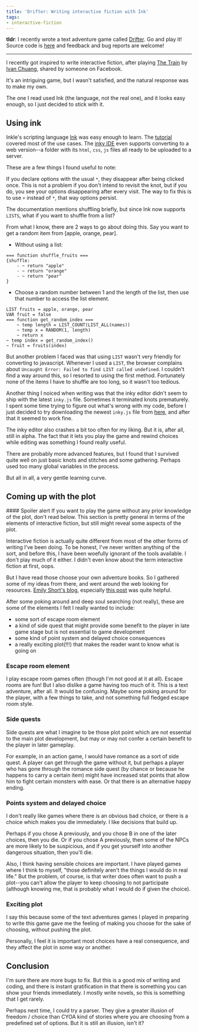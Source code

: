 ```yaml
---
title: 'Drifter: Writing interactive fiction with Ink'
tags:
- interactive-fiction
---
```


**tldr**: I recently wrote a text adventure game called [Drifter](http://theconfused.me/drifter). Go and play it! Source code is [here](https://github.com/lingxz/drifter) and feedback and bug reports are welcome!
<!--more-->

---

I recently got inspired to write interactive fiction, after playing [The Train](https://herringblue.github.io/content/train/index.html) by [Ivan Chuang](https://herringblue.github.io/), shared by someone on Facebook. 

It's an intriguing game, but I wasn't satisfied, and the natural response was to make my own. 

The one I read used Ink (the language, not the real one), and it looks easy enough, so I just decided to stick with it. 

## Using ink
Inkle's scripting language [Ink](https://github.com/inkle/ink) was easy enough to learn. The [tutorial](https://github.com/inkle/ink/blob/master/Documentation/WritingWithInk.md) covered most of the use cases. The [inky IDE](https://github.com/inkle/inky) even supports converting to a web version--a folder with its `html`, `css`, `js` files all ready to be uploaded to a server. 

These are a few things I found useful to note:

If you declare options with the usual `*`, they disappear after being clicked once. This is not a problem if you don't intend to revisit the knot, but if you do, you see your options disappearing after every visit. The way to fix this is to use `+` instead of `*`, that way options persist. 

The documentation mentions shuffling briefly, but since Ink now supports `LISTS`, what if you want to shuffle from a list? 

From what I know, there are 2 ways to go about doing this. Say you want to get a random item from [apple, orange, pear].
- Without using a list:

```
=== function shuffle_fruits ===
{shuffle:
    - ~ return "apple"
    - ~ return "orange"
    - ~ return "pear"
}
```

- Choose a random number between 1 and the length of the list, then use that number to access the list element. 

```
LIST fruits = apple, orange, pear
VAR fruit = false
=== function get_random_index ===
    ~ temp length = LIST_COUNT(LIST_ALL(names))
    ~ temp x = RANDOM(1, length)
    ~ return x
~ temp index = get_random_index()
~ fruit = fruits(index)
```

But another problem I faced was that using `LIST` wasn't very friendly for converting to javascript. Whenever I used a `LIST`, the browser complains about `Uncaught Error: Failed to find LIST called undefined`. I couldn't find a way around this, so I resorted to using the first method. Fortunately none of the items I have to shuffle are too long, so it wasn't too tedious. 

Another thing I noiced when writing was that the inky editor didn't seem to ship with the latest `inky.js` file. Sometimes it terminated knots prematurely. I spent some time trying to figure out what's wrong with my code, before I just decided to try downloading the newest `inky.js` file from [here](https://github.com/y-lohse/inkjs), and after that it seemed to work fine. 

The inky editor also crashes a bit too often for my liking. But it is, after all, still in alpha. The fact that it lets you play the game and rewind choices while editing was something I found really useful. 

There are probably more advanced features, but I found that I survived quite well on just basic knots and stitches and some gathering. Perhaps used too many global variables in the process. 

But all in all, a very gentle learning curve.


## Coming up with the plot

<div class="notice--warning" markdown="1">
#### Spoiler alert
If you want to play the game without any prior knowledge of the plot, don't read below. This section is pretty general in terms of the elements of interactive fiction, but still might reveal some aspects of the plot.
</div>

Interactive fiction is actually quite different from most of the other forms of writing I've been doing. To be honest, I've never written anything of the sort, and before this, I have been woefully ignorant of the tools available. I don't play much of it either. I didn't even know about the term interactive fiction at first, oops.

But I have read those choose your own adventure books. So I gathered some of my ideas from there, and went around the web looking for resources. [Emily Short's blog](https://emshort.blog/), especially [this post](https://emshort.blog/how-to-play/writing-if/) was quite helpful. 

After some poking around and deep soul searching (not really), these are some of the elements I felt I really wanted to include:
- some sort of escape room element
- a kind of side quest that might provide some benefit to the player in late game stage but is not essential to game development
- some kind of point system and delayed choice consequences
- a really exciting plot(!!!) that makes the reader want to know what is going on

### Escape room element
I play escape room games often (though I'm not good at it at all). Escape rooms are fun! But I also dislike a game having too much of it. This is a text adventure, after all. It would be confusing. Maybe some poking around for the player, with a few things to take, and not something full fledged escape room style. 

### Side quests
Side quests are what I imagine to be those plot point which are not essential to the main plot development, but may or may not confer a certain benefit to the player in later gameplay. 

For example, in an action game, I would have romance as a sort of side quest. A player can get through the game without it, but perhaps a player who has gone through the romance side quest (by chance or because he happens to carry a certain item) might have increased stat points that allow him to fight certain monsters with ease. Or that there is an alternative happy ending. 

### Points system and delayed choice
I don't really like games where there is an obvious bad choice, or there is a choice which makes you die immediately. I like decisions that build up. 

Perhaps if you chose A previously, and you chose B in one of the later choices, then you die. Or if you chose A previously, then some of the NPCs are more likely to be suspicious, and if you get yourself into another dangerous situation, then you'll die. 

Also, I think having sensible choices are important. I have played games where I think to myself, "those definitely aren't the things I would do in real life." But the problem, of course, is that writer does often want to push a plot--you can't allow the player to keep choosing to not participate (although knowing me, that is probably what I would do if given the choice). 

### Exciting plot
I say this because some of the text adventures games I played in preparing to write this game gave me the feeling of making you choose for the sake of choosing, without pushing the plot. 

Personally, I feel it is important most choices have a real consequence, and they affect the plot in some way or another. 

## Conclusion
I'm sure there are more bugs to fix. But this is a good mix of writing and coding, and there is instant gratification in that there is something you can show your friends immediately. I mostly write novels, so this is something that I get rarely. 

Perhaps next time, I could try a parser. They give a greater illusion of freedom / choice than CYOA kind of stories where you are choosing from a predefined set of options. But it is still an illusion, isn't it?
